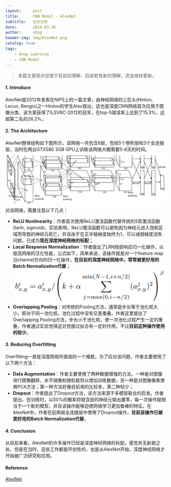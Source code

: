 ```yaml
---
layout:     post
title:      CNN Model - AlexNet
subtitle:   论文分析
date:       2019-03-20
author:     vhpg
header-img: img/AlexNet.png
catalog: true
tags:
    - Deep Learning
    - CNN Model
---
```

> 本篇文章观点仅限于目前的理解，后续若有新的理解，还会继续更新。

#### 1. Introduce
  AlexNet是2012年发表在NIPS上的一篇文章，由神经网络的三巨头(Hinton, Lecun, Bengio)之一Hinton的学生Alex提出，这也是深度CNN网络首次应用于图像分类，该方案获得了ILSVRC-2012的冠军，在top-5错误率上达到了15.3%，远超第二名的26.2%。

#### 2. The Architecture
  AlexNet整体结构如下图所示，该网络一共包含8层，包括5个卷积层和3个全连接层，当时在两台GTX580 3GB GPU上训练该网络大概需要5-6天的时间。
  ![AlexNet-Net](/img/AlexNet-Net.png)
  对该网络，需要注意以下几点：
  * **ReLU Nonlinearity**：作者首次使用ReLU激活函数代替传统的S型激活函数(tanh, sigmoid)，实验表明，ReLU激活函数可以避免因为神经元进入饱和区域而导致的神经元死亡，并且由于在正半轴梯度始终为1，可以减弱梯度消失问题，已成为**现在深度神经网络的标配**；
  * **Local Response Normalization**：作者提出了LRN局部响应归一化操作，以提高网络的泛化性能，公式如下，简单来说，该操作就是对一个feature map沿channel方向的归一化操作，**在目前的深度神经网络中，常常被更好用的Batch Normalization代替**；
    ![2019-03-20_090256](/assets/2019-03-20_090256.png)
  * **Overlapping Pooling**：对传统的Pooling方法，通常是步长等于池化核大小，即对于同一池化核，池化过程中没有交差重叠。作者这里提出了Overlapping Pooling方法，步长小于池化核，使一次池化过程产生一定的重叠，作者通过实验觉得这对克服过拟合有一定的作用，不过**目前这种操作使用的较少**。

#### 3. Reducing Overfitting
  Overfitting一直是深度网络所面临的一个难题，为了应对该问题，作者主要使用了以下两个方法：
  * **Data Augmentation**：作者主要使用了两种数据增强的方法，一种是对图像进行图像翻转、水平镜像和随机裁剪以增加训练数据，另一种是对图像像素使用PCA方法；第一种方法好像目前用的比较多，第二种较少；
  * **Dropout**：作者提出了Dropout方法，该方法来源于多模型联合的启发。作者提出，在训练时，以50%的概率将隐含层的神经元输出置零，每一次操作就相当于一个新的模型，并且该操作能够迫使网络学习更加鲁棒的特征。在AlexNet中，作者在前两层全连接层中使用了Dropout操作，**目前该操作已被更好用的Batch Normalization代替**。

#### 4. Conclusion
  从目前来看，AlexNet的许多操作已经是深度神经网络的标配，感觉并无新颖之处，但是在当时，这些工作都是开创性的，也是从AlexNet开始，深度神经网络才开始被广泛研究和应用。

#### Reference
[AlexNet](https://papers.nips.cc/paper/4824-imagenet-classification-with-deep-convolutional-neural-networks.pdf)
